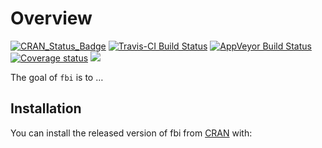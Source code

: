 
<!-- README.md is generated from README.Rmd. Please edit that file -->

# Overview

<!-- badges: start --> 

[![CRAN\_Status\_Badge](https://www.r-pkg.org/badges/version/fbi)](https://cran.r-project.org/package=fbi.png)
[![Travis-CI Build
Status](https://travis-ci.org/jacobkap/fbi.svg?branch=master)](https://travis-ci.org/jacobkap/fbi)
[![AppVeyor Build
Status](https://ci.appveyor.com/api/projects/status/github/jacobkap/fbi?branch=master&svg=true)](https://ci.appveyor.com/project/jacobkap/fbi)
[![Coverage
status](https://codecov.io/gh/jacobkap/fbi/branch/master/graph/badge.svg)](https://codecov.io/github/jacobkap/fbi?branch=master)
[![](http://cranlogs.r-pkg.org/badges/grand-total/fbi?color=blue)](https://cran.r-project.org/package=fbi)
<!-- badges: end -->

The goal of `fbi` is to …

## Installation

You can install the released version of fbi from
[CRAN](https://CRAN.R-project.org) with:
